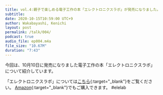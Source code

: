 ```yaml
---
title: vol.4:親子で楽しめる電子工作の本「エレクトロニクスラボ」が発売になりました。
subtitle: 
date: 2020-10-15T10:59:00 UTC+9
author: Wakabayashi, Kenichi
layout: post
permalink: /talk/004/
podcast: true
audio_file: ep004.m4a
file_size: "10.67M"
duration: "7:43"
---
```

今回は、10月10日に発売になりました電子工作の本「エレクトロニクスラボ」について紹介しています。

「エレクトロニクスラボ」については[こちら](https://www.oreilly.co.jp/books/9784873119243/){:target="_blank"}をご覧ください。
[Amazon](https://www.amazon.co.jp/dp/4873119243/){:target="_blank"}でもご購入できます。  #elelab